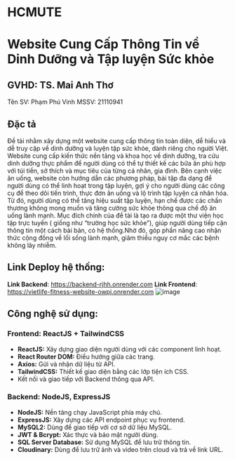 # HCMUTE
# Website Cung Cấp Thông Tin về Dinh Dưỡng và Tập luyện Sức khỏe
## GVHD: TS. Mai Anh Thơ
Tên SV: Phạm Phú Vinh
MSSV: 21110941
## Đặc tả
Đề tài nhằm xây dựng một website cung cấp thông tin toàn diện, dễ hiểu và dễ truy cập về dinh dưỡng và luyện tập sức khỏe, dành riêng cho người Việt. Website cung cấp kiến thức nền tảng và khoa học về dinh dưỡng, tra cứu dinh dưỡng thực phẩm để người dùng có thể tự thiết kế các bữa ăn phù hợp với túi tiền, sở thích  và mục tiêu của từng cá nhân, gia đình. Bên cạnh việc ăn uống, website còn hướng dẫn các phương pháp, bài tập đa dạng để người dùng có thể linh hoạt trong tập luyện, gợi ý cho người dùng các công cụ để theo dõi tiến trình, thực đơn ăn uống và lộ trình tập luyện cá nhân hóa. Từ đó, người dùng có thể tăng hiệu suất tập luyện, hạn chế được các chấn thương không mong muốn và tăng cường sức khỏe thông qua chế độ ăn uống lành mạnh.
Mục đích chính của đề tài là tạo ra được một thư viện học tập trực tuyến ( giống như “trường học sức khỏe”), giúp người dùng tiếp cận thông tin một cách bài bản, có hệ thống.Nhờ đó, góp phần nâng cao nhận thức cộng đồng về lối sống lành mạnh, giảm thiểu nguy cơ mắc các bệnh không lây nhiễm.

## Link Deploy hệ thống:
**Link Backend**: https://backend-rjhh.onrender.com
**Link Frontend**: https://vietlife-fitness-website-owpj.onrender.com
![image](https://github.com/user-attachments/assets/025eb2d3-0125-495e-8b93-69ea39e9636c)

## Công nghệ sử dụng:

### Frontend: ReactJS + TailwindCSS
- **ReactJS:** Xây dựng giao diện người dùng với các component linh hoạt.
- **React Router DOM:** Điều hướng giữa các trang.
- **Axios:** Gửi và nhận dữ liệu từ API.
- **TailwindCSS:** Thiết kế giao diện bằng các lớp tiện ích CSS.
- Kết nối và giao tiếp với Backend thông qua API.

### Backend: NodeJS, ExpressJS
- **NodeJS:** Nền tảng chạy JavaScript phía máy chủ.
- **ExpressJS:** Xây dựng các API endpoint phục vụ frontend.
- **MySQL2:** Dùng để giao tiếp với cơ sở dữ liệu MySQL.
- **JWT & Bcrypt:** Xác thực và bảo mật người dùng.
- **SQL Server Database:** Sử dụng MySQL để lưu trữ thông tin.
- **Cloudinary:** Dùng để lưu trữ ảnh và video trên cloud và trả về link URL.

